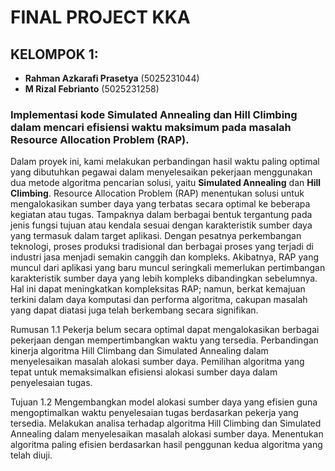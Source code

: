 # FINAL PROJECT KKA

## KELOMPOK 1:
- **Rahman Azkarafi Prasetya** (5025231044)
- **M Rizal Febrianto** (5025231258)

### Implementasi kode Simulated Annealing dan Hill Climbing dalam mencari efisiensi waktu maksimum pada masalah Resource Allocation Problem (RAP).

Dalam proyek ini, kami melakukan perbandingan hasil waktu paling optimal yang dibutuhkan pegawai dalam menyelesaikan pekerjaan menggunakan 
dua metode algoritma pencarian solusi, yaitu **Simulated Annealing** dan **Hill Climbing**.
Resource Allocation Problem (RAP) menentukan solusi untuk mengalokasikan sumber daya yang terbatas secara optimal ke beberapa kegiatan atau tugas. 
Tampaknya dalam berbagai bentuk tergantung pada jenis fungsi tujuan atau kendala sesuai dengan karakteristik sumber daya yang termasuk dalam target aplikasi. 
Dengan pesatnya perkembangan teknologi, proses produksi tradisional dan berbagai proses yang terjadi di industri jasa menjadi semakin canggih dan kompleks. 
Akibatnya, RAP yang muncul dari aplikasi yang baru muncul seringkali memerlukan pertimbangan karakteristik sumber daya yang lebih kompleks dibandingkan sebelumnya. 
Hal ini dapat meningkatkan kompleksitas RAP; namun, berkat kemajuan terkini dalam daya komputasi dan performa algoritma, 
cakupan masalah yang dapat diatasi juga telah berkembang secara signifikan.

Rumusan 1.1
Pekerja belum secara optimal dapat mengalokasikan berbagai pekerjaan dengan mempertimbangkan waktu yang tersedia.
Perbandingan kinerja algoritma Hill Climbang dan Simulated Annealing dalam menyelesaikan masalah alokasi sumber daya.
Pemilihan algoritma yang tepat untuk memaksimalkan efisiensi alokasi sumber daya dalam penyelesaian tugas.

Tujuan 1.2
Mengembangkan model alokasi sumber daya yang efisien guna mengoptimalkan waktu penyelesaian tugas berdasarkan pekerja yang tersedia.
Melakukan analisa terhadap algoritma Hill Climbing dan Simulated Annealing dalam menyelesaikan masalah alokasi sumber daya.
Menentukan algoritma paling efisien berdasarkan hasil penggunan kedua algoritma yang telah diuji.
